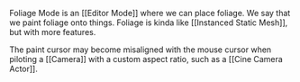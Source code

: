 Foliage Mode is an [[Editor Mode]] where we can place foliage.
We say that we paint foliage onto things.
Foliage is kinda like [[Instanced Static Mesh]], but with more features.

The paint cursor may become misaligned with the mouse cursor when piloting a [[Camera]] with a custom aspect ratio, such as a [[Cine Camera Actor]].
